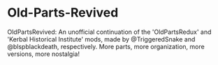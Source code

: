 # Old-Parts-Revived
OldPartsRevived: An unofficial continuation of the 'OldPartsRedux' and 'Kerbal Historical Institute' mods, made by @TriggeredSnake and @blspblackdeath, respectively.  More parts, more organization, more versions, more nostalgia!
